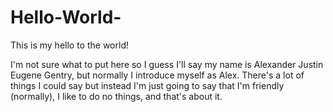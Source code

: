 # Hello-World-
This is my hello to the world!

I'm not sure what to put here so I guess I'll say my name is Alexander Justin Eugene Gentry, but normally I introduce myself as Alex.
There's a lot of things I could say but instead I'm just going to say that I'm friendly (normally), I like to do no things, and that's about it.
